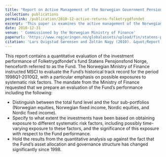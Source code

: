 ```yaml
---
title: "Report on Active Management of the Norwegian Government Pension Fund – Norway"
collection: publications
permalink: /publication/2010-12-active-returns-folketrygdfondet
excerpt: 'This paper is examines the active management of the Norwegian Government Pension Fund – Norway'
date: 2010-12-31
venue: ' Commissioned by the Norwegian Ministry of Finance'
paperurl: 'https://www.regjeringen.no/globalassets/upload/fin/statens-pensjonsfond/eksterne-rapporter-og-brev/2011/msci_sorensennagy_activemng_spn_dec2010.pdf'
citation: 'Lars Qvigstad Sørensen and Zoltán Nagy (2010). &quot;Report on Active Management of the Norwegian Government Pension Fund – Norway&quot; <i>Commissioned by the Norwegian Ministry of Finance</i>'
---
```


This report contains a quantitative evaluation of the investment performance of Folketrygdfondet's fund Statens Pensjonsfond Norge, henceforth referred to as the Fund. The Norwegian Ministry of Finance instructed MSCI to evaluate the Fund’s historical track record for the period 1998Q1-2010Q2, with a particular emphasis on possible exposures to systematic risk factors. The mandate from the Ministry of Finance requested that we prepare an evaluation of the Fund’s performance including the following:

- Distinguish between the total fund level and the four sub-portfolios (Norwegian equities, 
Norwegian fixed income, Nordic equities, and Nordic fixed income). 
- Specify to what extent the investments have been based on obtaining exposure to different 
systematic risk factors, including possibly time-varying exposure to these factors, and the 
significance of this exposure with respect to the Fund performance. 
- Hold the results from the quantitative analysis up against the fact that the Fund’s asset 
allocation and governance structure has changed significantly since 1998.
